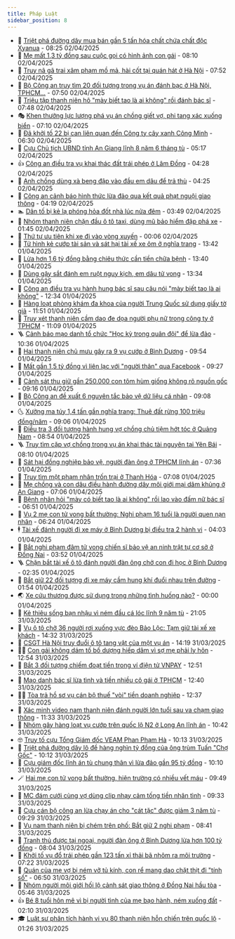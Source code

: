 ```yaml
---
title: Pháp Luật
sidebar_position: 8
---
```


<!-- dantri-phap-luat:START -->
- 🌊 [Triệt phá đường dây mua bán gần 5 tấn hóa chất chứa chất độc Xyanua](https://dantri.com.vn/phap-luat/triet-pha-duong-day-mua-ban-gan-5-tan-hoa-chat-chua-chat-doc-xyanua-20250402151524042.htm) - 08:25 02/04/2025
- 🐲 [Mẹ mất 1,3 tỷ đồng sau cuộc gọi có hình ảnh con gái](https://dantri.com.vn/phap-luat/me-mat-13-ty-dong-sau-cuoc-goi-co-hinh-anh-con-gai-20250402143112336.htm) - 08:10 02/04/2025
- 🌁 [Truy nã gã trai xâm phạm mồ mả, hài cốt tại quán hát ở Hà Nội](https://dantri.com.vn/phap-luat/truy-na-ga-trai-xam-pham-mo-ma-hai-cot-tai-quan-hat-o-ha-noi-20250402142253390.htm) - 07:52 02/04/2025
- 🎃 [Bộ Công an truy tìm 20 đối tượng trong vụ án đánh bạc ở Hà Nội, TPHCM...](https://dantri.com.vn/phap-luat/bo-cong-an-truy-tim-20-doi-tuong-trong-vu-an-danh-bac-o-ha-noi-tphcm-20250402131733580.htm) - 07:50 02/04/2025
- 🦅 [Triệu tập thanh niên hô &quot;mày biết tao là ai không&quot; rồi đánh bác sĩ](https://dantri.com.vn/phap-luat/trieu-tap-thanh-nien-ho-may-biet-tao-la-ai-khong-roi-danh-bac-si-20250402140143898.htm) - 07:48 02/04/2025
- 🎭 [Khen thưởng lực lượng phá vụ án chồng giết vợ, phi tang xác xuống biển](https://dantri.com.vn/phap-luat/khen-thuong-luc-luong-pha-vu-an-chong-giet-vo-phi-tang-xac-xuong-bien-20250402134454763.htm) - 07:10 02/04/2025
- 🤗 [Đã khởi tố 22 bị can liên quan đến Công ty cây xanh Công Minh](https://dantri.com.vn/phap-luat/da-khoi-to-22-bi-can-lien-quan-den-cong-ty-cay-xanh-cong-minh-20250402130917324.htm) - 06:30 02/04/2025
- 🚀 [Cựu Chủ tịch UBND tỉnh An Giang lĩnh 8 năm 6 tháng tù](https://dantri.com.vn/phap-luat/cuu-chu-tich-ubnd-tinh-an-giang-linh-8-nam-6-thang-tu-20250402120823620.htm) - 05:17 02/04/2025
- 👍 [Công an điều tra vụ khai thác đất trái phép ở Lâm Đồng](https://dantri.com.vn/phap-luat/cong-an-dieu-tra-vu-khai-thac-dat-trai-phep-o-lam-dong-20250402111338633.htm) - 04:28 02/04/2025
- 🧐 [Anh chồng dùng xà beng đập vào đầu em dâu để trả thù](https://dantri.com.vn/phap-luat/anh-chong-dung-xa-beng-dap-vao-dau-em-dau-de-tra-thu-20250402111316006.htm) - 04:25 02/04/2025
- 🫶 [Công an cảnh báo hình thức lừa đảo qua kết quả phạt nguội giao thông](https://dantri.com.vn/phap-luat/cong-an-canh-bao-hinh-thuc-lua-dao-qua-ket-qua-phat-nguoi-giao-thong-20250324165509279.htm) - 04:19 02/04/2025
- 🏊 [Dân tố bị kẻ lạ phóng hỏa đốt nhà lúc nửa đêm](https://dantri.com.vn/phap-luat/dan-to-bi-ke-la-phong-hoa-dot-nha-luc-nua-dem-20250402101012370.htm) - 03:49 02/04/2025
- 🌋 [Nhóm thanh niên chặn đầu ô tô taxi, dùng mũ bảo hiểm đập phá xe](https://dantri.com.vn/phap-luat/nhom-thanh-nien-chan-dau-o-to-taxi-dung-mu-bao-hiem-dap-pha-xe-20250402082602924.htm) - 01:45 02/04/2025
- 👹 [Thứ tự ưu tiên khi xe đi vào vòng xuyến](https://dantri.com.vn/phap-luat/thu-tu-uu-tien-khi-xe-di-vao-vong-xuyen-20250402065441144.htm) - 00:06 02/04/2025
- 🫣 [Tử hình kẻ cướp tài sản và sát hại tài xế xe ôm ở nghĩa trang](https://dantri.com.vn/phap-luat/tu-hinh-ke-cuop-tai-san-va-sat-hai-tai-xe-xe-om-o-nghia-trang-20250401201113698.htm) - 13:42 01/04/2025
- 🎃 [Lừa hơn 1,6 tỷ đồng bằng chiêu thức cần tiền chữa bệnh](https://dantri.com.vn/phap-luat/lua-hon-16-ty-dong-bang-chieu-thuc-can-tien-chua-benh-20250401193505214.htm) - 13:40 01/04/2025
- 🌝 [Dùng gậy sắt đánh em ruột nguy kịch, em dâu tử vong](https://dantri.com.vn/phap-luat/dung-gay-sat-danh-em-ruot-nguy-kich-em-dau-tu-vong-20250401200344887.htm) - 13:34 01/04/2025
- 🚀 [Công an điều tra vụ hành hung bác sĩ sau câu nói &quot;mày biết tao là ai không&quot;](https://dantri.com.vn/phap-luat/cong-an-dieu-tra-vu-hanh-hung-bac-si-sau-cau-noi-may-biet-tao-la-ai-khong-20250401182451588.htm) - 12:34 01/04/2025
- 🥷 [Hàng loạt phòng khám đa khoa của người Trung Quốc sử dụng giấy tờ giả](https://dantri.com.vn/phap-luat/hang-loat-phong-kham-da-khoa-cua-nguoi-trung-quoc-su-dung-giay-to-gia-20250401162805006.htm) - 11:51 01/04/2025
- 👺 [Truy xét thanh niên cầm dao đe dọa người phụ nữ trong công ty ở TPHCM](https://dantri.com.vn/phap-luat/truy-xet-thanh-nien-cam-dao-de-doa-nguoi-phu-nu-trong-cong-ty-o-tphcm-20250401175339468.htm) - 11:09 01/04/2025
- 🪜 [Cảnh báo mạo danh tổ chức &quot;Học kỳ trong quân đội&quot; để lừa đảo](https://dantri.com.vn/phap-luat/canh-bao-mao-danh-to-chuc-hoc-ky-trong-quan-doi-de-lua-dao-20250401171950244.htm) - 10:36 01/04/2025
- 🦄 [Hai thanh niên chủ mưu gây ra 9 vụ cướp ở Bình Dương](https://dantri.com.vn/phap-luat/hai-thanh-nien-chu-muu-gay-ra-9-vu-cuop-o-binh-duong-20250401152448119.htm) - 09:54 01/04/2025
- 🦍 [Mất gần 1,5 tỷ đồng vì liên lạc với &quot;người thân&quot; qua Facebook](https://dantri.com.vn/phap-luat/mat-gan-15-ty-dong-vi-lien-lac-voi-nguoi-than-qua-facebook-20250401160546282.htm) - 09:27 01/04/2025
- 🌁 [Cảnh sát thu giữ gần 250.000 con tôm hùm giống không rõ nguồn gốc](https://dantri.com.vn/phap-luat/canh-sat-thu-giu-gan-250000-con-tom-hum-giong-khong-ro-nguon-goc-20250401154517350.htm) - 09:16 01/04/2025
- 💯 [Bộ Công an đề xuất 6 nguyên tắc bảo vệ dữ liệu cá nhân](https://dantri.com.vn/phap-luat/bo-cong-an-de-xuat-6-nguyen-tac-bao-ve-du-lieu-ca-nhan-20250401151044036.htm) - 09:08 01/04/2025
- 🌜 [Xưởng ma túy 1,4 tấn gần nghĩa trang: Thuê đất rừng 100 triệu đồng/năm](https://dantri.com.vn/phap-luat/xuong-ma-tuy-14-tan-gan-nghia-trang-thue-dat-rung-100-trieu-dongnam-20250401152553940.htm) - 09:06 01/04/2025
- 👹 [Điều tra 3 đối tượng hành hung vợ chồng chủ tiệm hớt tóc ở Quảng Nam](https://dantri.com.vn/phap-luat/dieu-tra-3-doi-tuong-hanh-hung-vo-chong-chu-tiem-hot-toc-o-quang-nam-20250401151527675.htm) - 08:54 01/04/2025
- 🪜 [Truy tìm cặp vợ chồng trong vụ án khai thác tài nguyên tại Yên Bái](https://dantri.com.vn/phap-luat/truy-tim-cap-vo-chong-trong-vu-an-khai-thac-tai-nguyen-tai-yen-bai-20250401150045768.htm) - 08:10 01/04/2025
- 🦩 [Sát hại đồng nghiệp bảo vệ, người đàn ông ở TPHCM lĩnh án](https://dantri.com.vn/phap-luat/sat-hai-dong-nghiep-bao-ve-nguoi-dan-ong-o-tphcm-linh-an-20250401135313863.htm) - 07:36 01/04/2025
- 💂 [Truy tìm một phạm nhân trốn trại ở Thanh Hóa](https://dantri.com.vn/phap-luat/truy-tim-mot-pham-nhan-tron-trai-o-thanh-hoa-20250401140349125.htm) - 07:08 01/04/2025
- 💃 [Mẹ chồng và con dâu điều hành đường dây môi giới mại dâm khủng ở An Giang](https://dantri.com.vn/phap-luat/me-chong-va-con-dau-dieu-hanh-duong-day-moi-gioi-mai-dam-khung-o-an-giang-20250401121356964.htm) - 07:06 01/04/2025
- 🧐 [Bệnh nhân hỏi &quot;mày có biết tao là ai không&quot; rồi lao vào đấm nữ bác sĩ](https://dantri.com.vn/phap-luat/benh-nhan-hoi-may-co-biet-tao-la-ai-khong-roi-lao-vao-dam-nu-bac-si-20250401132050872.htm) - 06:51 01/04/2025
- 🤗 [Vụ 2 mẹ con tử vong bất thường: Nghi phạm 16 tuổi là người quen nạn nhân](https://dantri.com.vn/phap-luat/vu-2-me-con-tu-vong-bat-thuong-nghi-pham-16-tuoi-la-nguoi-quen-nan-nhan-20250401121625349.htm) - 06:24 01/04/2025
- 🕴 [Tài xế đánh người đi xe máy ở Bình Dương bị điều tra 2 hành vi](https://dantri.com.vn/phap-luat/tai-xe-danh-nguoi-di-xe-may-o-binh-duong-bi-dieu-tra-2-hanh-vi-20250401100037185.htm) - 04:03 01/04/2025
- 🐎 [Bắt nghi phạm đâm tử vong chiến sĩ bảo vệ an ninh trật tự cơ sở ở Đồng Nai](https://dantri.com.vn/phap-luat/bat-nghi-pham-dam-tu-vong-chien-si-bao-ve-an-ninh-trat-tu-co-so-o-dong-nai-20250401103914104.htm) - 03:52 01/04/2025
- 🪜 [Chặn bắt tài xế ô tô đánh người đàn ông chở con đi học ở Bình Dương](https://dantri.com.vn/phap-luat/chan-bat-tai-xe-o-to-danh-nguoi-dan-ong-cho-con-di-hoc-o-binh-duong-20250401092559998.htm) - 02:35 01/04/2025
- 🤭 [Bắt giữ 22 đối tượng đi xe máy cầm hung khí đuổi nhau trên đường](https://dantri.com.vn/phap-luat/bat-giu-22-doi-tuong-di-xe-may-cam-hung-khi-duoi-nhau-tren-duong-20240929100658727.htm) - 01:54 01/04/2025
- 🌏 [Xe cứu thương được sử dụng trong những tình huống nào?](https://dantri.com.vn/phap-luat/xe-cuu-thuong-duoc-su-dung-trong-nhung-tinh-huong-nao-20250331221135625.htm) - 00:00 01/04/2025
- 🎃 [Kẻ thiêu sống bạn nhậu vì ném đầu cá lóc lĩnh 9 năm tù](https://dantri.com.vn/phap-luat/ke-thieu-song-ban-nhau-vi-nem-dau-ca-loc-linh-9-nam-tu-20250331162004523.htm) - 21:05 31/03/2025
- 🗽 [Vụ ô tô chở 36 người rơi xuống vực đèo Bảo Lộc: Tạm giữ tài xế xe khách](https://dantri.com.vn/phap-luat/vu-o-to-cho-36-nguoi-roi-xuong-vuc-deo-bao-loc-tam-giu-tai-xe-xe-khach-20250331203344948.htm) - 14:32 31/03/2025
- 🌁 [CSGT Hà Nội truy đuổi ô tô tang vật của một vụ án](https://dantri.com.vn/phap-luat/csgt-ha-noi-truy-duoi-o-to-tang-vat-cua-mot-vu-an-20250331204229326.htm) - 14:19 31/03/2025
- 🧑‍💻 [Con gái không dám tố bố dượng hiếp dâm vì sợ mẹ phải ly hôn](https://dantri.com.vn/phap-luat/con-gai-khong-dam-to-bo-duong-hiep-dam-vi-so-me-phai-ly-hon-20250331184633275.htm) - 12:54 31/03/2025
- 🌮 [Bắt 3 đối tượng chiếm đoạt tiền trong ví điện tử VNPAY](https://dantri.com.vn/phap-luat/bat-3-doi-tuong-chiem-doat-tien-trong-vi-dien-tu-vnpay-20250331172035641.htm) - 12:51 31/03/2025
- 🤗 [Mạo danh bác sĩ lừa tình và tiền nhiều cô gái  ở TPHCM](https://dantri.com.vn/phap-luat/mao-danh-bac-si-lua-tinh-va-tien-nhieu-co-gai-o-tphcm-20250331184958171.htm) - 12:40 31/03/2025
- 👨‍🏫 [Tòa trả hồ sơ vụ cán bộ thuế &quot;vòi&quot; tiền doanh nghiệp](https://dantri.com.vn/phap-luat/toa-tra-ho-so-vu-can-bo-thue-voi-tien-doanh-nghiep-20250331165615327.htm) - 12:37 31/03/2025
- 🎉 [Xác minh video nam thanh niên đánh người lớn tuổi sau va chạm giao thông](https://dantri.com.vn/phap-luat/xac-minh-video-nam-thanh-nien-danh-nguoi-lon-tuoi-sau-va-cham-giao-thong-20250331165716225.htm) - 11:33 31/03/2025
- 🤗 [Nhóm gây hàng loạt vụ cướp trên quốc lộ N2 ở Long An lĩnh án](https://dantri.com.vn/phap-luat/nhom-gay-hang-loat-vu-cuop-tren-quoc-lo-n2-o-long-an-linh-an-20250331170124685.htm) - 10:42 31/03/2025
- 🤓 [Truy tố cựu Tổng Giám đốc VEAM Phan Phạm Hà](https://dantri.com.vn/phap-luat/truy-to-cuu-tong-giam-doc-veam-phan-pham-ha-20250331170847443.htm) - 10:13 31/03/2025
- 👹 [Triệt phá đường dây lô đề hàng nghìn tỷ đồng của ông trùm Tuấn &quot;Chợ Gốc&quot;](https://dantri.com.vn/phap-luat/triet-pha-duong-day-lo-de-hang-nghin-ty-dong-cua-ong-trum-tuan-cho-goc-20241003203536619.htm) - 10:12 31/03/2025
- 🐘 [Cựu giám đốc lĩnh án tù chung thân vì lừa đảo gần 95 tỷ đồng](https://dantri.com.vn/phap-luat/cuu-giam-doc-linh-an-tu-chung-than-vi-lua-dao-gan-95-ty-dong-20250331164938730.htm) - 10:10 31/03/2025
- 🪄 [Hai mẹ con tử vong bất thường, hiện trường có nhiều vết máu](https://dantri.com.vn/phap-luat/hai-me-con-tu-vong-bat-thuong-hien-truong-co-nhieu-vet-mau-20250331163007939.htm) - 09:49 31/03/2025
- 💄 [MC đám cưới cùng vợ dùng clip nhạy cảm tống tiền nhân tình](https://dantri.com.vn/phap-luat/mc-dam-cuoi-cung-vo-dung-clip-nhay-cam-tong-tien-nhan-tinh-20250331150253849.htm) - 09:33 31/03/2025
- 🐎 [Cựu cán bộ công an lừa chạy án cho &quot;cát tặc&quot; được giảm 3 năm tù](https://dantri.com.vn/phap-luat/cuu-can-bo-cong-an-lua-chay-an-cho-cat-tac-duoc-giam-3-nam-tu-20250330204239576.htm) - 09:29 31/03/2025
- 💯 [Vụ nam thanh niên bị chém trên phố: Bắt giữ 2 nghi phạm](https://dantri.com.vn/phap-luat/vu-nam-thanh-nien-bi-chem-tren-pho-bat-giu-2-nghi-pham-20250331150855588.htm) - 08:41 31/03/2025
- 💯 [Tranh thủ được tại ngoại, người đàn ông ở Bình Dương lừa hơn 100 tỷ đồng](https://dantri.com.vn/phap-luat/tranh-thu-duoc-tai-ngoai-nguoi-dan-ong-o-binh-duong-lua-hon-100-ty-dong-20250331135029828.htm) - 08:04 31/03/2025
- 🌈 [Khởi tố vụ đổ trái phép gần 123 tấn xỉ thải bã nhôm ra môi trường](https://dantri.com.vn/phap-luat/khoi-to-vu-do-trai-phep-gan-123-tan-xi-thai-ba-nhom-ra-moi-truong-20250331141421198.htm) - 07:22 31/03/2025
- 🧠 [Quán của mẹ vợ bị ném vỡ tủ kính, con rể mang dao chặt thịt đi &quot;tính sổ&quot;](https://dantri.com.vn/phap-luat/quan-cua-me-vo-bi-nem-vo-tu-kinh-con-re-mang-dao-chat-thit-di-tinh-so-20250331123845869.htm) - 06:50 31/03/2025
- 🌈 [Nhóm người môi giới hối lộ cảnh sát giao thông ở Đồng Nai hầu tòa](https://dantri.com.vn/phap-luat/nhom-nguoi-moi-gioi-hoi-lo-canh-sat-giao-thong-o-dong-nai-hau-toa-20250331112605382.htm) - 05:46 31/03/2025
- 👍 [Bé 8 tuổi hôn mê vì bị người tình của mẹ bạo hành, ném xuống đất](https://dantri.com.vn/phap-luat/be-8-tuoi-hon-me-vi-bi-nguoi-tinh-cua-me-bao-hanh-nem-xuong-dat-20250331083928774.htm) - 02:10 31/03/2025
- 🎓 [Luật sư phân tích hành vi vụ 80 thanh niên hỗn chiến trên quốc lộ](https://dantri.com.vn/phap-luat/luat-su-phan-tich-hanh-vi-vu-80-thanh-nien-hon-chien-tren-quoc-lo-20250331074837126.htm) - 01:26 31/03/2025<!-- dantri-phap-luat:END -->
